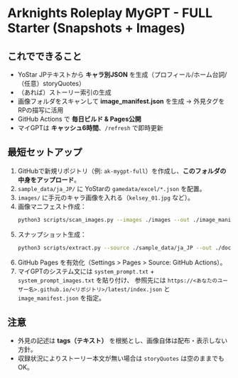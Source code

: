 # Arknights Roleplay MyGPT - FULL Starter (Snapshots + Images)

## これでできること
- YoStar JPテキストから **キャラ別JSON** を生成（プロフィール/ホーム台詞/（任意）storyQuotes）
- （あれば）ストーリー索引の生成
- 画像フォルダをスキャンして **image_manifest.json** を生成 → 外見タグをRPの描写に活用
- GitHub Actions で **毎日ビルド & Pages公開**
- マイGPTは **キャッシュ6時間**、`/refresh` で即時更新

## 最短セットアップ
1. GitHubで新規リポジトリ（例: `ak-mygpt-full`）を作成し、**このフォルダの中身をアップロード**。
2. `sample_data/ja_JP/` に YoStarの `gamedata/excel/*.json` を配置。
3. `images/` に手元のキャラ画像を入れる（`kelsey_01.jpg` など）。
4. 画像マニフェスト作成：
   ```bash
   python3 scripts/scan_images.py --images ./images --out ./image_manifest.json
   ```
5. スナップショット生成：
   ```bash
   python3 scripts/extract.py --source ./sample_data/ja_JP --out ./docs
   ```
6. GitHub Pages を有効化（Settings > Pages > Source: GitHub Actions）。
7. マイGPTのシステム文には `system_prompt.txt` + `system_prompt_images.txt` を貼り付け、
   参照先には `https://<あなたのユーザー名>.github.io/<リポジトリ>/latest/index.json` と `image_manifest.json` を指定。

## 注意
- 外見の記述は **tags（テキスト）** を根拠とし、画像自体は配布・表示しない方針。
- 収録状況によりストーリー本文が無い場合は `storyQuotes` は空のままでもOK。

